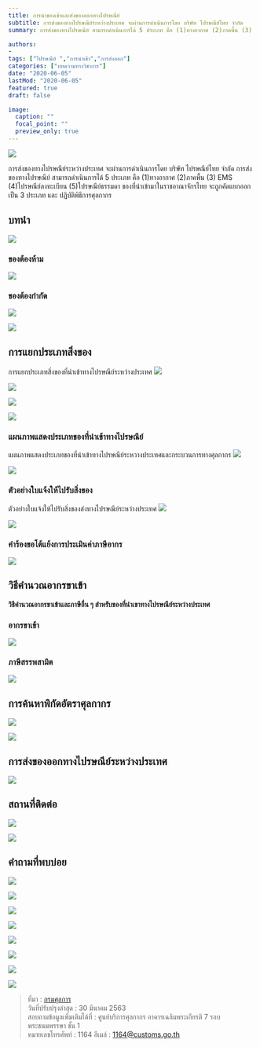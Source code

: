 ```yaml
---
title: การนำของเข้าและส่งของออกทางไปรษณีย์ 
subtitle: การส่งของทางไปรษณีย์ระหว่างประเทศ จะผ่านการดำเนินการโดย บริษัท ไปรษณีย์ไทย จำกัด
summary: การส่งของทางไปรษณีย์ สามารถดำเนินการได้ 5 ประเภท คือ (1)ทางอากาศ (2)ภาคพื้น (3) EMS (4)ไปรษณีย์ลงทะเบียน (5)ไปรษณีย์ธรรมดา ของที่นำเข้ามาในราชอาณาจักรไทย จะถูกคัดแยกออกเป็น 3 ประเภท และ ปฏิบัติพิธีการศุลกากร

authors:
- 
tags: ["ไปรษณีย์ ","การนำเข้า","การส่งออก"]
categories: ["บทความทางวิชาการ"]
date: "2020-06-05"
lastMod: "2020-06-05"
featured: true
draft: false

image:
  caption: ""
  focal_point: ""
  preview_only: true
---
```


![](featured.png)



การส่งของทางไปรษณีย์ระหว่างประเทศ จะผ่านการดำเนินการโดย บริษัท ไปรษณีย์ไทย จำกัด การส่งของทางไปรษณีย์ สามารถดำเนินการได้ 5 ประเภท คือ (1)ทางอากาศ (2)ภาคพื้น (3) EMS (4)ไปรษณีย์ลงทะเบียน (5)ไปรษณีย์ธรรมดา ของที่นำเข้ามาในราชอาณาจักรไทย จะถูกคัดแยกออกเป็น 3 ประเภท และ ปฏิบัติพิธีการศุลกากร


## บทนำ

![](https://github.com/ecs-support/knowledge-center/raw/master/img/postal/postal-guide/postal-guidepng_Page3.png)

### ของต้องห้าม
![](https://github.com/ecs-support/knowledge-center/raw/master/img/postal/postal-guide/postal-guidepng_Page4.png)

### ของต้องกํากัด 
![](https://github.com/ecs-support/knowledge-center/raw/master/img/postal/postal-guide/postal-guidepng_Page5.png)

![](https://github.com/ecs-support/knowledge-center/raw/master/img/postal/postal-guide/postal-guidepng_Page6.png)

## การแยกประเภทสิ่งของ

การแยกประเภทสิ่งของที่นําเข้าทางไปรษณีย์ระหว่างประเทศ
![](https://github.com/ecs-support/knowledge-center/raw/master/img/postal/postal-guide/postal-guidepng_Page7.png)

![](https://github.com/ecs-support/knowledge-center/raw/master/img/postal/postal-guide/postal-guidepng_Page8.png)

![](https://github.com/ecs-support/knowledge-center/raw/master/img/postal/postal-guide/postal-guidepng_Page9.png)

![](https://github.com/ecs-support/knowledge-center/raw/master/img/postal/postal-guide/postal-guidepng_Page10.png)

### แผนภาพแสดงประเภทของที่นําเข้าทางไปรษณีย์

แผนภาพแสดงประเภทของที่นําเข้าทางไปรษณีย์ระหวางประเทศและกระบวนการทางศุลกากร
![](https://github.com/ecs-support/knowledge-center/raw/master/img/postal/postal-guide/postal-guidepng_Page11.png)

![](https://github.com/ecs-support/knowledge-center/raw/master/img/postal/postal-guide/postal-guidepng_Page12.png)

### ตัวอย่างใบแจ้งให้ไปรับสิ่งของ

ตัวอย่างใบแจ้งให้ไปรับสิ่งของส่งทางไปรษณีย์ระหว่างประเทศ
![](https://github.com/ecs-support/knowledge-center/raw/master/img/postal/postal-guide/postal-guidepng_Page13.png)

![](https://github.com/ecs-support/knowledge-center/raw/master/img/postal/postal-guide/postal-guidepng_Page14.png)

### คำร้องขอโต้แย้งการประเมินค่าภาษีอากร

![](https://github.com/ecs-support/knowledge-center/raw/master/img/postal/postal-guide/postal-guidepng_Page15.png)

## วิธีคํานวณอากรขาเข้า

**วิธีคํานวณอากรขาเข้าและภาษีอื่น ๆ สําหรับของที่นําเขาทางไปรษณีย์ระหว่างประเทศ**

### อากรขาเข้า
![](https://github.com/ecs-support/knowledge-center/raw/master/img/postal/postal-guide/postal-guidepng_Page16.png)

### ภาษีสรรพสามิต

![](https://github.com/ecs-support/knowledge-center/raw/master/img/postal/postal-guide/postal-guidepng_Page17.png)


## การค้นหาพิกัดอัตราศุลกากร

![](https://github.com/ecs-support/knowledge-center/raw/master/img/postal/postal-guide/postal-guidepng_Page18.png)

![](https://github.com/ecs-support/knowledge-center/raw/master/img/postal/postal-guide/postal-guidepng_Page19.png)

## การส่งของออกทางไปรษณีย์ระหว่างประเทศ
![](https://github.com/ecs-support/knowledge-center/raw/master/img/postal/postal-guide/postal-guidepng_Page20-1.png)

## สถานที่ติดต่อ
![](https://github.com/ecs-support/knowledge-center/raw/master/img/postal/postal-guide/postal-guidepng_Page20-2.png)

![](https://github.com/ecs-support/knowledge-center/raw/master/img/postal/postal-guide/postal-guidepng_Page21-1.png)

## คําถามที่พบบ่อย

![](https://github.com/ecs-support/knowledge-center/raw/master/img/postal/postal-guide/postal-guidepng_Page21-2.png)

![](https://github.com/ecs-support/knowledge-center/raw/master/img/postal/postal-guide/postal-guidepng_Page22.png)

![](https://github.com/ecs-support/knowledge-center/raw/master/img/postal/postal-guide/postal-guidepng_Page23.png)

![](https://github.com/ecs-support/knowledge-center/raw/master/img/postal/postal-guide/postal-guidepng_Page24.png)

![](https://github.com/ecs-support/knowledge-center/raw/master/img/postal/postal-guide/postal-guidepng_Page25.png)

![](https://github.com/ecs-support/knowledge-center/raw/master/img/postal/postal-guide/postal-guidepng_Page26.png)

![](https://github.com/ecs-support/knowledge-center/raw/master/img/postal/postal-guide/postal-guidepng_Page27.png)

![](https://github.com/ecs-support/knowledge-center/raw/master/img/postal/postal-guide/postal-guidepng_Page28.png)

> ที่มา : [กรมศุลการ](http://ccc.customs.go.th/cont_strc_faq.php?current_id=14232a32404f505f4c&left_menu=interesting_article)   
วันที่ปรับปรุงล่าสุด : 30 มีนาคม 2563  
สอบถามข้อมูลเพิ่มเติมได้ที่ : ศูนย์บริการศุลกากร อาคารเฉลิมพระเกียรติ 7 รอบพระชนมพรรษา ชั้น 1  
หมายเลขโทรศัพท์ : 1164 อีเมล์ : 1164@customs.go.th  
